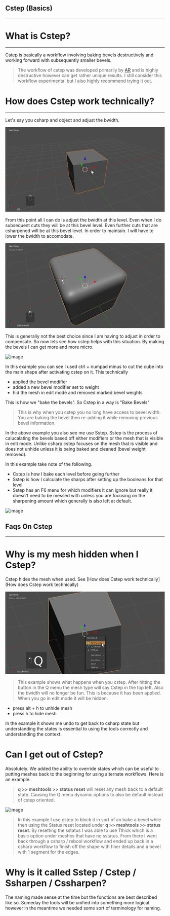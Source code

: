 ## Cstep (Basics)
___

# What is Cstep?
___

Cstep is basically a workflow involving baking bevels destructively and working forward with subsequently smaller bevels.

> The workflow of cstep was developed primarily by [AR](https://www.artstation.com/artist/adrianrutkowski) and is highly destructive however can get rather unique results. I still consider this workflow experimental but I also highly recommend trying it out.

# How does Cstep work technically?
___

Let's say you csharp and object and adjust the bwidth.

![image](img\cstep\c1.gif)

From this point all I can do is adjust the bwidth at this level. Even when I do subsequent cuts they will be at this bevel level. Even further cuts that are csharpened will be at this bevel level. In order to maintain. I will have to lower the bwidth to accomodate.

![image](img\cstep\c2.gif)

This is generally not the best choice since I am having to adjust in order to compensate. So now lets see how cstep helps with this situation. By making the bevels I can get more and more micro.

![image](img\cstep\c3.gif)

In this example you can see I used ctrl + numpad minus to cut the cube into the main shape after activating cstep on it. This technically
  - applied the bevel modifier
  - added a new bevel modifier set to weight
  - hid the mesh in edit mode and removed marked bevel weights

   This is how we "bake the bevels". So Cstep in a way is "Bake Bevels"

> This is why when you cstep you no long have access to bevel width. You are baking the bevel then re-adding it while removing previous bevel information.

In the above example you also see me use Sstep. Sstep is the process of calucalating the bevels based off either modifiers or the mesh that is visible in edit mode. Unlike csharp cstep focuses on the mesh that is visible and does not unhide unless it is being baked and cleaned (bevel weight removed).

In this example take note of the following.

  - Cstep is how I bake each level before going further
  - Sstep is how I calculate the sharps after setting up the booleans for that level
  - Sstep has an F6 menu for which modifiers it can ignore but really it doesn't need to be messed with unless you are focusing on the sharpening amount which generally is also left at default.

![image](img\cstep\c4.gif)

## Faqs On Cstep

___

# Why is my mesh hidden when I Cstep?

Cstep hides the mesh when used. See [How does Cstep work technically](How does Cstep work technically)

![](img\cstep\c5.gif)

> This example shows what happens when you cstep. After hitting the button in the Q menu the mesh type will say Cstep in the top left. Also the bwidth will no longer be fun. This is because it has been applied. When you go in edit mode it will be hidden.
  - press alt + h to unhide mesh
  - press h to hide mesh

In the example it shows me undo to get back to csharp state but understanding the states is essential to using the tools correctly and understanding the context.

# Can I get out of Cstep?

Absolutely. We added the ability to override states which can be useful to putting meshes back to the beginning for using alternate workflows. Here is an example.

> **q >> meshtools >> status reset** will reset any mesh back to a default state. Causing the Q menu dynamic options to also be default instead of cstep oriented.

![image](img\cstep\c6.gif)

> In this example I use cstep to block it in sort of an bake a bevel while then using the Status reset located under **q >> meshtools >> status reset**. By resetting the sstatus I was able to use Tthick which is a basic option under meshes that have no sstatus. From there I went back through a csharp / rebool workflow and ended up back in a csharp workflow to finish off the shape with finer details and a bevel with 1 segment for the edges.

# Why is it called Sstep / Cstep / Ssharpen / Cssharpen?

The naming made sense at the time but the functions are best described like so. Someday the tools will be unified into something more logical however in the meantime we needed some sort of terminology for naming.
